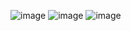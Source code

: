 ![image](https://github.com/kevynScofield/portfolio/assets/147007661/b870af91-cbf7-4671-bb9b-97abbf7ea061)
![image](https://github.com/kevynScofield/portfolio/assets/147007661/2229fc70-aa06-45f0-9042-ca46bc9d7ee2)
![image](https://github.com/kevynScofield/portfolio/assets/147007661/df663b1a-8734-488d-81a3-e33bbffd3a92)


